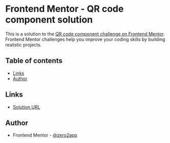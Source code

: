 # Frontend Mentor - QR code component solution

This is a solution to the [QR code component challenge on Frontend Mentor](https://www.frontendmentor.io/challenges/qr-code-component-iux_sIO_H). Frontend Mentor challenges help you improve your coding skills by building realistic projects. 

## Table of contents

- [Links](#links)
- [Author](#author)

## Links

- [Solution URL](https://zero2app.github.io/fem-qr-code-component/)

## Author

- Frontend Mentor - [@zero2app](https://www.frontendmentor.io/profile/zero2app)

